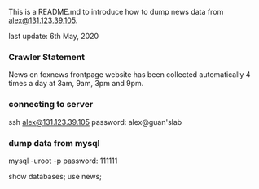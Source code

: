 This is a README.md to introduce how to dump news data from alex@131.123.39.105.

last update: 6th May, 2020

### Crawler Statement 
News on foxnews frontpage website has been collected automatically 4 times a day at 3am, 9am, 3pm and 9pm. 

### connecting to server
ssh alex@131.123.39.105
password: alex@guan'slab

### dump data from mysql
mysql -uroot -p
password: 111111

show databases;
use news;





